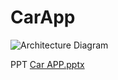 # CarApp
![Architecture Diagram](https://user-images.githubusercontent.com/29062152/184196475-4e293023-2859-4d3b-8f75-6ed627ed52d3.png)


PPT
[Car APP.pptx](https://github.com/Dinesh789kumar12/CarApp/files/9310782/Car.APP.pptx)

